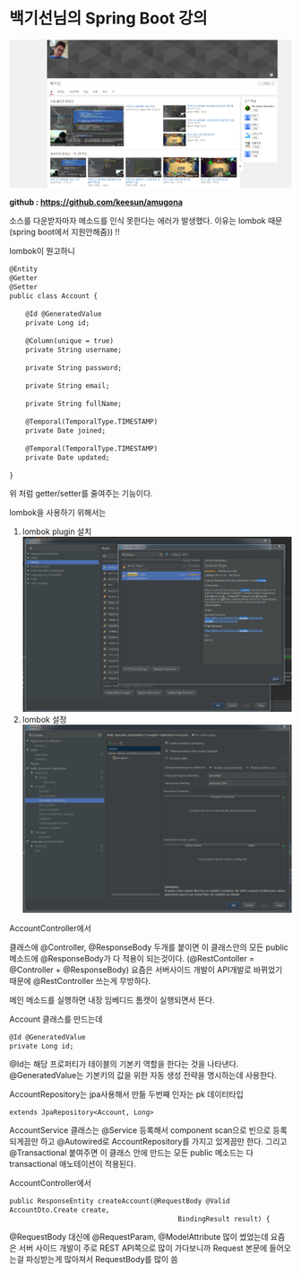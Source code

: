 

# 백기선님의 Spring Boot 강의 

![](springboot백기선님강의.PNG)

**github : https://github.com/keesun/amugona**


소스를 다운받자마자 메소드를 인식 못한다는 에러가 발생했다. 이유는 lombok 때문(spring boot에서 지원안해줌)) !! 

lombok이 뭔고하니 
```
@Entity
@Getter
@Setter
public class Account {

    @Id @GeneratedValue
    private Long id;

    @Column(unique = true)
    private String username;

    private String password;

    private String email;

    private String fullName;

    @Temporal(TemporalType.TIMESTAMP)
    private Date joined;

    @Temporal(TemporalType.TIMESTAMP)
    private Date updated;

}
```
위 처럼 getter/setter를 줄여주는 기능이다.

lombok을 사용하기 위해서는 

1. lombok plugin 설치 
![](lombok1.PNG)
2. lombok 설정 
![](lombok2.PNG)

AccountController에서 

클래스에 @Controller, @ResponseBody 두개를 붙이면 이 클래스안의 모든 public 메소드에 @ResponseBody가 다 적용이 되는것이다.
(@RestContoller = @Controller + @ResponseBody)
요즘은 서버사이드 개발이 API개발로 바뀌었기 때문에 @RestController 쓰는게 무방하다. 

메인 메소드를 실행하면 내장 임베디드 톰캣이 실행되면서 뜬다. 

Account 클래스를 만드는데 

```
@Id @GeneratedValue
private Long id;
```
@Id는 해당 프로퍼티가 테이블의 기본키 역할을 한다는 것을 나타낸다. @GeneratedValue는 기본키의 값을 위한 자동 생성 전략을 명시하는데 사용한다. 

AccountRepository는 jpa사용해서 만듦 두번째 인자는 pk 데이터타입
```
extends JpaRepository<Account, Long>
```

AccountService 클래스는 @Service 등록해서 component scan으로 빈으로 등록되게끔만 하고 @Autowired로 AccountRepository를 가지고 있게끔만 한다. 그리고 @Transactional 붙여주면 이 클래스 안에 만드는 모든 public 메소드는 다 transactional 애노테이션이 적용된다. 

AccountController에서 
```
public ResponseEntity createAccount(@RequestBody @Valid AccountDto.Create create,
                                          BindingResult result) {
```
@RequestBody 대신에 @RequestParam, @ModelAttribute 많이 썼었는데 요즘은 서버 사이드 개발이 주로 REST API쪽으로 많이 가다보니까 Request 본문에 들어오는걸 파싱받는게 많아져서 RequestBody를 많이 씀
